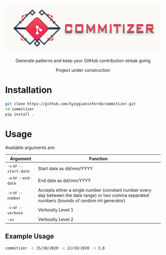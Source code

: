 ![alt text](https://github.com/Syzygianinfern0/commitizer/blob/master/docs/Assets/Images/3.png)
---
<p align=center> Generate patterns and keep your GitHub contribution streak going </p>
<p align=center> Project under construction </p>

# Installation
```bash
git clone https://github.com/Syzygianinfern0/commitizer.git
cd commitizer
pip install .
```
# Usage
Available arguments are:

|Argument|Function|
|---|---|
|`-s` or `--start-date`|Start date as dd/mm/YYYY|
|`-e` or `--end-date`|End date as dd/mm/YYYY|
|`-n` or `--number`|Accepts either a single number (constant number every day between the date range) or two comma separated numbers (bounds of random int generator)|
|`-v` or `--verbose`|Verbosity Level 1|
|`-vv`|Verbosity Level 2|

## Example Usage
```bash
commitizer -s 15/10/2020 -e 22/10/2020 -n 3,8
```

